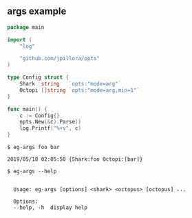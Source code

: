 ## args example

<!--tmpl,code=go:cat main.go -->
``` go 
package main

import (
	"log"

	"github.com/jpillora/opts"
)

type Config struct {
	Shark  string   `opts:"mode=arg"`
	Octopi []string `opts:"mode=arg,min=1"`
}

func main() {
	c := Config{}
	opts.New(&c).Parse()
	log.Printf("%+v", c)
}
```
<!--/tmpl-->

```
$ eg-args foo bar
```

<!--tmpl,code=plain:go run main.go foo bar -->
``` plain 
2019/05/18 02:05:50 {Shark:foo Octopi:[bar]}
```
<!--/tmpl-->

```
$ eg-args --help
```

<!--tmpl,code=plain:go build -o eg-args && ./eg-args --help ; rm eg-args -->
``` plain 

  Usage: eg-args [options] <shark> <octopus> [octopus] ...

  Options:
  --help, -h  display help

```
<!--/tmpl-->
